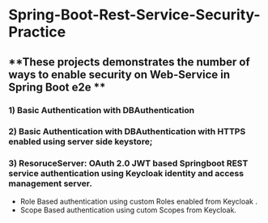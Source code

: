 # Spring-Boot-Rest-Service-Security-Practice

## **These projects demonstrates the number of ways to enable security on Web-Service in Spring Boot e2e **

### 1) Basic Authentication with DBAuthentication
### 2) Basic Authentication with DBAuthentication with HTTPS enabled using server side keystore;
### 3) ResoruceServer: OAuth 2.0 JWT based Springboot REST service authentication using Keycloak identity and access management server.
* Role Based authentication using custom Roles enabled from Keycloak .
* Scope Based authentication using cutom Scopes from Keycloak.
